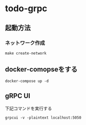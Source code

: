 # todo-grpc

## 起動方法
### ネットワーク作成
```
make create-network
```

## docker-comopseをする

```
docker-compose up -d
```

## gRPC UI
下記コマンドを実行する
```
grpcui -v -plaintext localhost:5050
```
